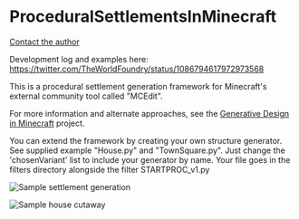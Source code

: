 # ProceduralSettlementsInMinecraft
[Contact the author](@TheWorldFoundry)

Development log and examples here: https://twitter.com/TheWorldFoundry/status/1086794617972973568

This is a procedural settlement generation framework for Minecraft's external community tool called "MCEdit".

For more information and alternate approaches, see the [Generative Design in Minecraft](https://twitter.com/GenDesignMC) project.

You can extend the framework by creating your own structure generator. See supplied example "House.py" and "TownSquare.py". Just change the 'chosenVariant' list to include your generator by name. Your file goes in the filters directory alongside the filter STARTPROC_v1.py

![Sample settlement generation](https://pbs.twimg.com/media/DxURuvDU8AAzqkG.jpg)

![Sample house cutaway](https://pbs.twimg.com/media/Dwx_lYvUwAAM3Vh.jpg)
